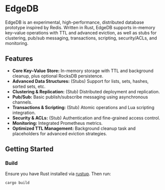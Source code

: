 # EdgeDB

EdgeDB is an experimental, high-performance, distributed database prototype inspired by Redis. Written in Rust, EdgeDB supports in-memory key–value operations with TTL and advanced eviction, as well as stubs for clustering, pub/sub messaging, transactions, scripting, security/ACLs, and monitoring.

## Features

- **Core Key–Value Store:** In-memory storage with TTL and background cleanup, plus optional RocksDB persistence.
- **Advanced Data Structures:** (Stubs) Support for lists, sets, hashes, sorted sets, etc.
- **Clustering & Replication:** (Stub) Distributed deployment and replication.
- **Pub/Sub:** Basic publish/subscribe messaging using asynchronous channels.
- **Transactions & Scripting:** (Stub) Atomic operations and Lua scripting integration.
- **Security & ACLs:** (Stub) Authentication and fine-grained access control.
- **Monitoring:** Integrated Prometheus metrics.
- **Optimized TTL Management:** Background cleanup task and placeholders for advanced eviction strategies.

## Getting Started

### Build

Ensure you have Rust installed via [rustup](https://rustup.rs). Then run:
```bash
cargo build
